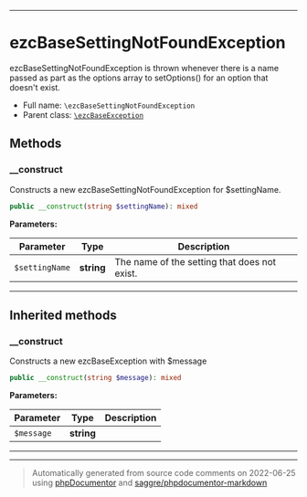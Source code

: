 ***

# ezcBaseSettingNotFoundException

ezcBaseSettingNotFoundException is thrown whenever there is a name passed as
part as the options array to setOptions() for an option that doesn't exist.



* Full name: `\ezcBaseSettingNotFoundException`
* Parent class: [`\ezcBaseException`](./ezcBaseException.md)




## Methods


### __construct

Constructs a new ezcBaseSettingNotFoundException for $settingName.

```php
public __construct(string $settingName): mixed
```








**Parameters:**

| Parameter | Type | Description |
|-----------|------|-------------|
| `$settingName` | **string** | The name of the setting that does not exist. |




***


## Inherited methods


### __construct

Constructs a new ezcBaseException with $message

```php
public __construct(string $message): mixed
```








**Parameters:**

| Parameter | Type | Description |
|-----------|------|-------------|
| `$message` | **string** |  |




***


***
> Automatically generated from source code comments on 2022-06-25 using [phpDocumentor](http://www.phpdoc.org/) and [saggre/phpdocumentor-markdown](https://github.com/Saggre/phpDocumentor-markdown)
